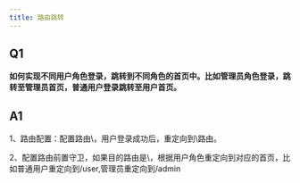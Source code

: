```yaml
---
title: 路由跳转
---
```



## Q1
**如何实现不同用户角色登录，跳转到不同角色的首页中。比如管理员角色登录，跳转至管理员首页，普通用户登录跳转至用户首页。**

## A1

1、路由配置：配置路由\，用户登录成功后，重定向到\路由。

2、配置路由前置守卫，如果目的路由是\，根据用户角色重定向到对应的首页，比如普通用户重定向到/user,管理员重定向到/admin